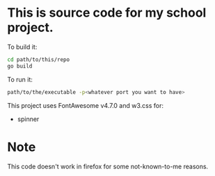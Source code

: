 # This is source code for my school project.
To build it:
```sh
cd path/to/this/repo
go build
```
To run it:
```sh
path/to/the/executable -p<whatever port you want to have>
```
This project uses FontAwesome v4.7.0 and w3.css for:
 - spinner

# Note
This code doesn't work in firefox for some not-known-to-me reasons.